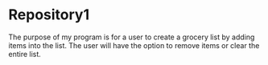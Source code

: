 # Repository1
The purpose of my program is for a user to create a grocery list by adding items into the list. The user will have the option to remove items or clear the entire list.
